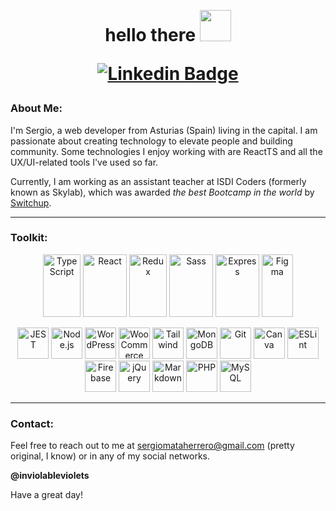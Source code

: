 <br><h1 align="center"> hello there
<img src= "https://tradepending.com/wp-content/uploads/2020/06/5af449_6b6b924b802b43de9a966e02ea1a41e2mv2.gif" width="50">

[![Linkedin Badge](https://img.shields.io/badge/-sergiomataherrero-black?style=flat&logo=Linkedin&logoColor=white)](https://www.linkedin.com/in/sergiomataherrero)

</h1>



### About Me:

I'm Sergio, a web developer from Asturias (Spain) living in the capital. I am passionate about creating technology to elevate people and building community. Some technologies I enjoy working with are ReactTS and all the UX/UI-related tools I've used so far.

Currently, I am working as an assistant teacher at ISDI Coders (formerly known as Skylab), which was awarded _the best Bootcamp in the world_ by <a href="https://isdicoders.com/mejor-bootcamp-de-programacion-del-mundo-en-2020/">Switchup</a>.


---

### Toolkit:

<p align="center">
<img src="https://cdn.jsdelivr.net/gh/devicons/devicon/icons/typescript/typescript-plain.svg" title="TypeScript" alt="TypeScript" width="60" height="100"/>    
 <img src="https://cdn.jsdelivr.net/gh/devicons/devicon/icons/react/react-original.svg" title="React" alt="React" width="70" height="100"/>
<img src="https://cdn.jsdelivr.net/gh/devicons/devicon/icons/redux/redux-original.svg" title="Redux" alt="Redux" width="60" height="100"/>
<img src="https://cdn.jsdelivr.net/gh/devicons/devicon/icons/sass/sass-original.svg" title="Sass" alt="Sass" width="70" height="100" />
<img src="https://cdn.jsdelivr.net/gh/devicons/devicon/icons/express/express-original.svg" title="Express" alt="Express" width="70" height="100"/>
<img src="https://cdn.jsdelivr.net/gh/devicons/devicon/icons/figma/figma-original.svg" title="Figma" alt="Figma" width="50" height="100"/>
</p>
<p align="center">
<img src="https://cdn.jsdelivr.net/gh/devicons/devicon/icons/jest/jest-plain.svg" title="JEST" alt="JEST" width="50" height="50"/>
<img src="https://cdn.jsdelivr.net/gh/devicons/devicon/icons/nodejs/nodejs-original.svg" title="Node.js" alt="Node.js" width="50" height="50"/>
<img src="https://cdn.jsdelivr.net/gh/devicons/devicon/icons/wordpress/wordpress-plain.svg" title="WordPress" alt="WordPress" width="50" height="50"/>
<img src="https://cdn.jsdelivr.net/gh/devicons/devicon/icons/woocommerce/woocommerce-original-wordmark.svg" title="WooCommerce" alt="WooCommerce" width="50" height="50"/>
<img src="https://cdn.jsdelivr.net/gh/devicons/devicon/icons/tailwindcss/tailwindcss-plain.svg" title="Tailwind" alt="Tailwind" width="50" height="50"/>
<img src="https://cdn.jsdelivr.net/gh/devicons/devicon/icons/mongodb/mongodb-plain-wordmark.svg" title="MongoDB" alt="MongoDB" width="50" height="50"/>
<img src="https://cdn.jsdelivr.net/gh/devicons/devicon/icons/git/git-original.svg" title="Git" alt="Git" width="50" height="50"/> 
<img src="https://cdn.jsdelivr.net/gh/devicons/devicon/icons/canva/canva-original.svg" title="Canva" alt="Canva" width="50" height="50"/>
<img src="https://cdn.jsdelivr.net/gh/devicons/devicon/icons/eslint/eslint-original.svg" title="ESLint" alt="ESLint" width="50" height="50"/>
<img src="https://cdn.jsdelivr.net/gh/devicons/devicon/icons/firebase/firebase-plain-wordmark.svg" title="Firebase" alt="Firebase" width="50" height="50" />
<img src="https://cdn.jsdelivr.net/gh/devicons/devicon/icons/jquery/jquery-plain-wordmark.svg" title="jQuery" alt="jQuery" width="50" height="50"/>
<img src="https://cdn.jsdelivr.net/gh/devicons/devicon/icons/markdown/markdown-original.svg" title="Markdown" alt="Markdown" width="50" height="50"/>
<img src="https://cdn.jsdelivr.net/gh/devicons/devicon/icons/php/php-plain.svg" title="PHP" alt="PHP" width="50" height="50"/>
<img src="https://cdn.jsdelivr.net/gh/devicons/devicon/icons/mysql/mysql-plain-wordmark.svg" title="MySQL" alt="MySQL" width="50" height="50"/>
</p>

---


### Contact:
Feel free to reach out to me at sergiomataherrero@gmail.com (pretty original, I know) or in any of my social networks.

**@inviolableviolets**

Have a great day!


